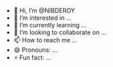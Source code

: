 - 👋 Hi, I’m @NIBDEROY
- 👀 I’m interested in ...
- 🌱 I’m currently learning ...
- 💞️ I’m looking to collaborate on ...
- 📫 How to reach me ...
- 😄 Pronouns: ...
- ⚡ Fun fact: ...

<!---
NIBDEROY/NIBDEROY is a ✨ special ✨ repository because its `README.md` (this file) appears on your GitHub profile.
You can click the Preview link to take a look at your changes.
--->
